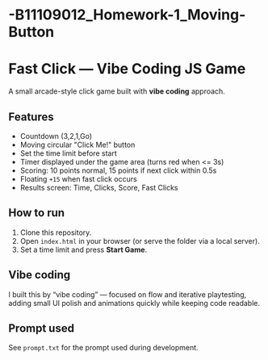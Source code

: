 # -B11109012_Homework-1_Moving-Button

# Fast Click — Vibe Coding JS Game

A small arcade-style click game built with **vibe coding** approach.

## Features
- Countdown (3,2,1,Go)
- Moving circular "Click Me!" button
- Set the time limit before start
- Timer displayed under the game area (turns red when <= 3s)
- Scoring: 10 points normal, 15 points if next click within 0.5s
- Floating `+15` when fast click occurs
- Results screen: Time, Clicks, Score, Fast Clicks

## How to run
1. Clone this repository.
2. Open `index.html` in your browser (or serve the folder via a local server).
3. Set a time limit and press **Start Game**.

## Vibe coding
I built this by “vibe coding” — focused on flow and iterative playtesting, adding small UI polish and animations quickly while keeping code readable.

## Prompt used
See `prompt.txt` for the prompt used during development.
